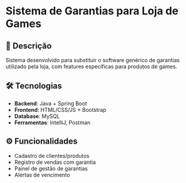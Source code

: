 # Sistema de Garantias para Loja de Games

## 📝 Descrição
Sistema desenvolvido para substituir o software genérico de garantias utilizado pela loja, com features específicas para produtos de games.

## 🛠 Tecnologias
- **Backend**: Java + Spring Boot
- **Frontend**: HTML/CSS/JS + Bootstrap
- **Database**: MySQL
- **Ferramentas**: IntelliJ, Postman

## ⚙️ Funcionalidades
- Cadastro de clientes/produtos
- Registro de vendas com garantia
- Painel de gestão de garantias
- Alertas de vencimento




